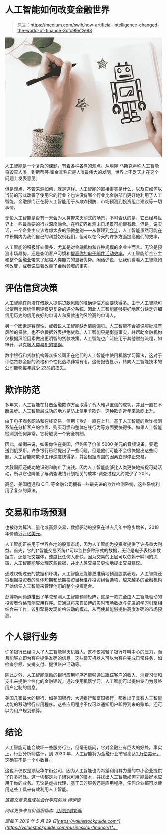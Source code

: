 # 人工智能如何改变金融世界

> 原文：<https://medium.com/swlh/how-artificial-intelligence-changed-the-world-of-finance-3cfc99ef2e88>

![](img/29fab55cc70d45975e39c161257e8f6c.png)

人工智能是一个复杂的课题，有着各种各样的观点。从埃隆·马斯克声称人工智能将毁灭人类，到斯蒂芬·霍金宣称它是人类最伟大的发明，世界上不乏天才在这个问题上发表意见。

但是观点，不管来源如何，就是这样。人工智能的直接事实是什么，以及它如何以当前的形式改善了使用它的行业？也许没有哪个行业比金融部门更好地利用了人工智能，金融部门正在将人工智能用于从欺诈预防、市场预测到投资组合建议等一切事情。

无论人工智能是否有一天会为人类带来天网式的场景，不可否认的是，它已经与世界上一些最重要的行业深度融合。在科幻界推测末日场景可能很有趣，但是，说实话，一个企业主应该考虑太多的细微差别——从管理到[会计](https://cpaexamguy.com/small-business-accounting-cheat-sheet/)，人工智能虽然可能在中长期内为我们自己的利益奴役我们，但可以在今天的许多方面提高他们的效率。

人工智能的积极好处很多，尤其是对金融机构和各种规模的企业主而言。无论是预测市场趋势，还是查明客户习惯和[提高你的电子邮件活动效率](https://www.smallbizdaily.com/boost-marketing-ai-business-dogs-attracting-employees/)，人工智能给企业主和整个金融业带来了超越人类能力的显著优势。闲话少说，让我们看看人工智能如何改变，或者说显著改善了金融领域的事实。

# 评估信贷决策

人工智能在向潜在借款人提供贷款风险的准确评估方面要快得多。由于人工智能可以使用比传统信用评级更复杂的评分系统，因此人工智能能够更好地区分缺乏详细信用历史的信用良好的申请人和贷款违约风险高的申请人。

另一个因素是客观性，或者说人工智能缺乏[情感偏见](https://valuestockguide.com/valueinvesting/5-ways-brain/)。人工智能不会被说服批准有风险的贷款，也不会根据外表拒绝贷款。人工智能只是衡量事实，并帮助金融机构仅根据风险因素做出更明智的贷款决策。人工智能也广泛应用于其他财务流程，如审计，以克服[人类易犯的错误](https://crushthecpaexam.com/accounting-glossary/what-is-audit-risk/)。

数字银行和贷款机构等众多公司正在他们的人工智能中使用机器学习算法，这对于评估贷款金额的资格和个性化选项非常有用。这份报告显示，转向人工智能技术的公司能够[每年减少 23%的损失](https://www.zestfinance.com/hubfs/underwriting/auto-machine-learning.pdf?hslang=en)。

# 欺诈防范

多年来，人工智能在打击金融欺诈方面取得了令人难以置信的成功，并且一直在不断进步。人工智能最成功的地方是防止信用卡欺诈，这种欺诈近年来急剧上升。

由于电子商务网站和在线交易，信用卡欺诈一直在上升。基于人工智能的欺诈检测系统在分析客户的位置、购买习惯和整体在线行为等方面要快得多。如果人工智能检测到任何异常，它将触发一个安全机制。

因此，举例来说，如果你住在美国，但购买了价值 5000 美元的音频设备，要运送到俄罗斯，许多银行已经提出了一些问题。但是他们可能不会很快提出这些问题。人工智能防欺诈工作速度快得多，并会根据周围的因素立即停止交易。

大赦国际还成功地识别和防止了洗钱。因为人工智能能够比人类更快地捕捉可疑活动，所以它也降低了与调查洗钱计划相关的成本-调查过程大约减少了 20%。

高盛、美国运通和 CITI 等金融公司拥有一些最先进的欺诈检测系统，这些系统利用了复杂的算法。

# 交易和市场预测

也被称为算法、量化或高频交易，数据驱动的投资在过去几年中稳步增长，2018 年价值近[万亿美元](https://inventurerecruitment.com/news/2018/10/2/quant-hedge-funds-closing-in-on-1-trillion-in-aum)。

人工智能正被用于世界各地的股票市场，因为人工智能为投资者提供了许多重大利益。首先，它的(*智能交易系统)*可以监控多种形式的数据，无论是电子表格和数据库，还是社交媒体，速度比任何人都快。因为交易的上层可以依赖于瞬间的决策，人工智能能够处理这些数据，并比人类交易员更快地提出交易建议。

通过权衡过去的数据和环境，人工智能还能够更准确地预测股票表现。人工智能还将根据投资者的具体短期和长期投资目标推荐投资组合选项，越来越多的金融机构开始信任人工智能来管理他们的整个投资组合。

彭博新闻频道推出了羊驼预测人工智能预测矩阵，这是一款完全由人工智能驱动的投资者价格预测应用程序。它通过将来自彭博的实时市场数据与先进的学习引擎相结合来工作，该引擎将发现价格波动的模式，从而使其能够提供高度准确的市场预测。

# 个人银行业务

许多银行已经引入了人工智能聊天机器人，这不仅减轻了银行呼叫中心的压力，而且能够立即为客户提供准确的信息。这些聊天机器人可以为客户完成日常任务，如检查余额、安排支付、提供账户活动等。

除此之外，人工智能驱动的银行应用程序还能够通过跟踪客户的收入、消费习惯和支出来提供个性化的金融建议。通过使用机器学习，人工智能可以提供专门为最终用户定制的信息。

美国几家最大的银行，如美国银行、大通银行和富国银行，都推出了具有人工智能功能的移动银行应用程序。这些应用程序不仅可以通知用户即将到来的账单，还可以为用户规划预算。

# 结论

人工智能可能会破坏一些服务行业，但毫无疑问，它对金融业有巨大的好处。事实上，行业分析师估计，到 2030 年，人工智能将为金融行业节省高达[1 万亿美元，这确实不是一个小数目。](https://thefinancialbrand.com/72653/artificial-intelligence-trends-banking-industry/)

这也不仅仅是顶级华尔街公司，因为人工智能也为希望利用其力量的中小企业提供了许多好处。这一切都是为了研究可用的技术，并找出人工智能如何才能最好地应用于你的业务。无论是虚拟代理、基于云的服务还是应用程序，任何企业都可以使用这些工具来有效利用人工智能。

*这篇文章来自成功会计学院的肯·博伊德*

*阅读更多来自价值股指南:* [*订阅谷歌新闻*](https://www.google.com/news/s/CAowpvaPCw)

*原载于 2019 年 5 月 29 日*[*https://valuestockguide.com*](https://valuestockguide.com/business/ai-finance/)*。*